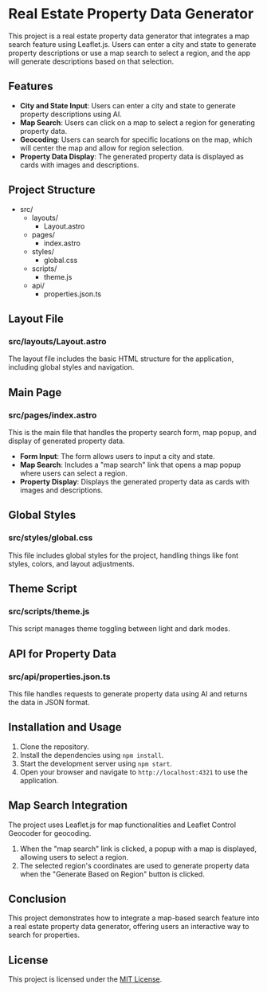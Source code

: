 # Real Estate Property Data Generator

This project is a real estate property data generator that integrates a map search feature using Leaflet.js. Users can enter a city and state to generate property descriptions or use a map search to select a region, and the app will generate descriptions based on that selection.

## Features

- **City and State Input**: Users can enter a city and state to generate property descriptions using AI.
- **Map Search**: Users can click on a map to select a region for generating property data.
- **Geocoding**: Users can search for specific locations on the map, which will center the map and allow for region selection.
- **Property Data Display**: The generated property data is displayed as cards with images and descriptions.

## Project Structure

- src/
  - layouts/
    - Layout.astro
  - pages/
    - index.astro
  - styles/
    - global.css
  - scripts/
    - theme.js
  - api/
    - properties.json.ts

## Layout File

### src/layouts/Layout.astro

The layout file includes the basic HTML structure for the application, including global styles and navigation.

## Main Page

### src/pages/index.astro

This is the main file that handles the property search form, map popup, and display of generated property data.

- **Form Input**: The form allows users to input a city and state.
- **Map Search**: Includes a "map search" link that opens a map popup where users can select a region.
- **Property Display**: Displays the generated property data as cards with images and descriptions.

## Global Styles

### src/styles/global.css

This file includes global styles for the project, handling things like font styles, colors, and layout adjustments.

## Theme Script

### src/scripts/theme.js

This script manages theme toggling between light and dark modes.

## API for Property Data

### src/api/properties.json.ts

This file handles requests to generate property data using AI and returns the data in JSON format.

## Installation and Usage

1. Clone the repository.
2. Install the dependencies using `npm install`.
3. Start the development server using `npm start`.
4. Open your browser and navigate to `http://localhost:4321` to use the application.

## Map Search Integration

The project uses Leaflet.js for map functionalities and Leaflet Control Geocoder for geocoding.

1. When the "map search" link is clicked, a popup with a map is displayed, allowing users to select a region.
2. The selected region's coordinates are used to generate property data when the "Generate Based on Region" button is clicked.

## Conclusion

This project demonstrates how to integrate a map-based search feature into a real estate property data generator, offering users an interactive way to search for properties.

## License

This project is licensed under the [MIT License](LICENSE).